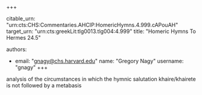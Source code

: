 +++


citable_urn: "urn:cts:CHS:Commentaries.AHCIP:HomericHymns.4.999.cAPouAH"
target_urn: "urn:cts:greekLit:tlg0013.tlg004:4.999"
title: "Homeric Hymns To Hermes 24.5"

authors:
- email: "gnagy@chs.harvard.edu"
  name: "Gregory Nagy"
  username: "gnagy"
+++

<p>analysis of the circumstances in which the hymnic salutation khaire/khairete is not followed by a metabasis</p>